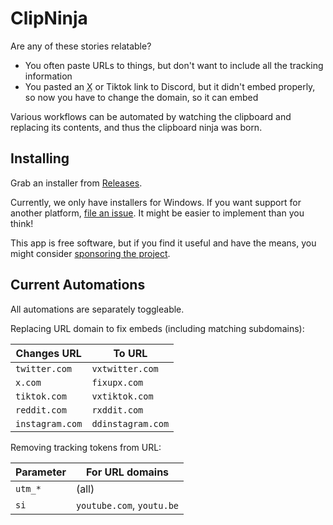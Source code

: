 # ClipNinja

Are any of these stories relatable?

- You often paste URLs to things, but don't want to include all the tracking information
- You pasted an <abbr title="Twitter">X</abbr> or Tiktok link to Discord, but it didn't embed properly,
  so now you have to change the domain, so it can embed

Various workflows can be automated by watching the clipboard and replacing its contents,
and thus the clipboard ninja was born.

## Installing

Grab an installer from [Releases](https://github.com/ephemeral-laboratories/ClipNinja/releases).

Currently, we only have installers for Windows. If you want support for another
platform, [file an issue](https://github.com/ephemeral-laboratories/ClipNinja/issues).
It might be easier to implement than you think!

This app is free software, but if you find it useful and have the means,
you might consider [sponsoring the project](https://github.com/sponsors/ephemeral-laboratories).

## Current Automations

All automations are separately toggleable.

Replacing URL domain to fix embeds (including matching subdomains):

| Changes URL      | To URL            |
|------------------|-------------------|
| `twitter.com`    | `vxtwitter.com`   |
| `x.com`          | `fixupx.com`      |
| `tiktok.com`     | `vxtiktok.com`    |
| `reddit.com`     | `rxddit.com`      |
| `instagram.com`  | `ddinstagram.com` |

Removing tracking tokens from URL:

| Parameter | For URL domains           |
|-----------|---------------------------|
| `utm_*`   | (all)                     |
| `si`      | `youtube.com`, `youtu.be` |
